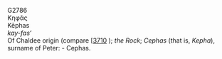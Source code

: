 <body>
  <p>G2786<br>  Κηφᾶς  <br> Kēphas  <br><i>kay-fas‘ </i><br>Of Chaldee origin (compare [<a href="h3710.htm">3710</a> ); <i>the</i> <i>Rock</i>; <i>Cephas</i> (that is, <i>Kepha</i>), surname of Peter: - Cephas.<br></p>
 </body>